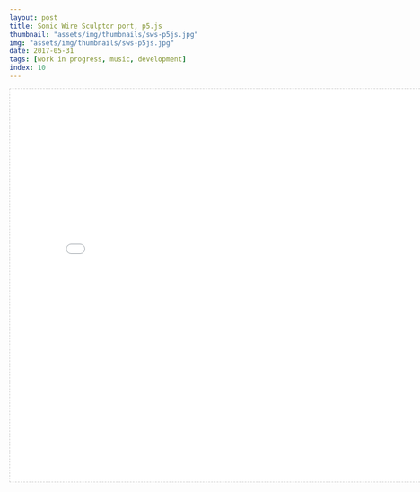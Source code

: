 ```yaml
---
layout: post
title: Sonic Wire Sculptor port, p5.js
thumbnail: "assets/img/thumbnails/sws-p5js.jpg"
img: "assets/img/thumbnails/sws-p5js.jpg"
date: 2017-05-31
tags: [work in progress, music, development]
index: 10
---
```


<iframe title="p5js-based version of sonic wire sculptor" width="800px" height="700px" scrolling="no" style="overflow:hidden; margin:0; border: dashed 1px #ccc;" src="{{ site.baseurl }}/assets/sws/index.html"></iframe>